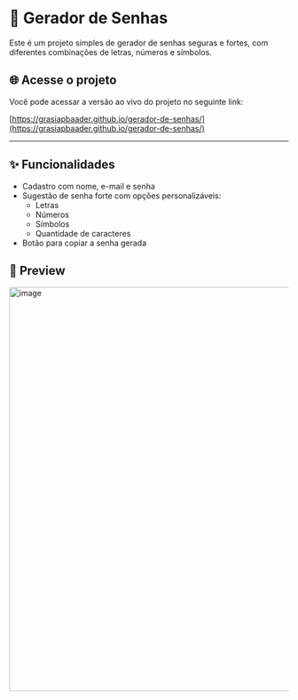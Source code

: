 # 🔐 Gerador de Senhas

Este é um projeto simples de gerador de senhas seguras e fortes, com diferentes combinações de letras, números e símbolos. 

## 🌐 Acesse o projeto

Você pode acessar a versão ao vivo do projeto no seguinte link:

[https://grasiapbaader.github.io/gerador-de-senhas/](https://grasiapbaader.github.io/gerador-de-senhas/)

---

## ✨ Funcionalidades

- Cadastro com nome, e-mail e senha
- Sugestão de senha forte com opções personalizáveis:
  - Letras
  - Números
  - Símbolos
  - Quantidade de caracteres
- Botão para copiar a senha gerada

## 📸 Preview

<img width="719" height="727" alt="image" src="https://github.com/user-attachments/assets/d5f5f5a1-dc0a-4e30-95bc-b8dbf5532449" />
